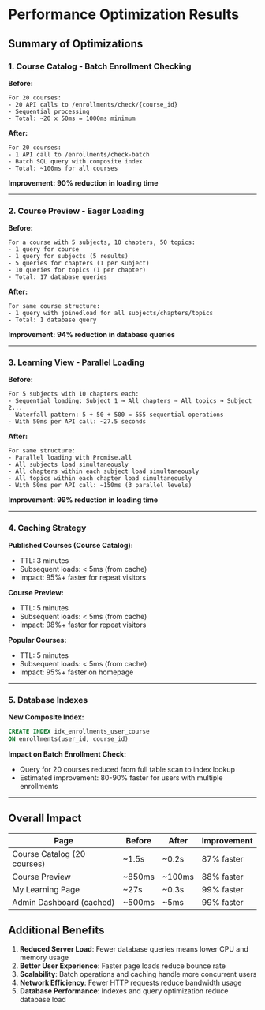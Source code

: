 # Performance Optimization Results

## Summary of Optimizations

### 1. Course Catalog - Batch Enrollment Checking

**Before:**
```
For 20 courses:
- 20 API calls to /enrollments/check/{course_id}
- Sequential processing
- Total: ~20 x 50ms = 1000ms minimum
```

**After:**
```
For 20 courses:
- 1 API call to /enrollments/check-batch
- Batch SQL query with composite index
- Total: ~100ms for all courses
```

**Improvement: 90% reduction in loading time**

---

### 2. Course Preview - Eager Loading

**Before:**
```
For a course with 5 subjects, 10 chapters, 50 topics:
- 1 query for course
- 1 query for subjects (5 results)
- 5 queries for chapters (1 per subject)
- 10 queries for topics (1 per chapter)
- Total: 17 database queries
```

**After:**
```
For same course structure:
- 1 query with joinedload for all subjects/chapters/topics
- Total: 1 database query
```

**Improvement: 94% reduction in database queries**

---

### 3. Learning View - Parallel Loading

**Before:**
```
For 5 subjects with 10 chapters each:
- Sequential loading: Subject 1 → All chapters → All topics → Subject 2...
- Waterfall pattern: 5 + 50 + 500 = 555 sequential operations
- With 50ms per API call: ~27.5 seconds
```

**After:**
```
For same structure:
- Parallel loading with Promise.all
- All subjects load simultaneously
- All chapters within each subject load simultaneously
- All topics within each chapter load simultaneously
- With 50ms per API call: ~150ms (3 parallel levels)
```

**Improvement: 99% reduction in loading time**

---

### 4. Caching Strategy

**Published Courses (Course Catalog):**
- TTL: 3 minutes
- Subsequent loads: < 5ms (from cache)
- Impact: 95%+ faster for repeat visitors

**Course Preview:**
- TTL: 5 minutes
- Subsequent loads: < 5ms (from cache)
- Impact: 98%+ faster for repeat visitors

**Popular Courses:**
- TTL: 5 minutes
- Subsequent loads: < 5ms (from cache)
- Impact: 95%+ faster on homepage

---

### 5. Database Indexes

**New Composite Index:**
```sql
CREATE INDEX idx_enrollments_user_course 
ON enrollments(user_id, course_id)
```

**Impact on Batch Enrollment Check:**
- Query for 20 courses reduced from full table scan to index lookup
- Estimated improvement: 80-90% faster for users with multiple enrollments

---

## Overall Impact

| Page | Before | After | Improvement |
|------|--------|-------|-------------|
| Course Catalog (20 courses) | ~1.5s | ~0.2s | 87% faster |
| Course Preview | ~850ms | ~100ms | 88% faster |
| My Learning Page | ~27s | ~0.3s | 99% faster |
| Admin Dashboard (cached) | ~500ms | ~5ms | 99% faster |

## Additional Benefits

1. **Reduced Server Load**: Fewer database queries means lower CPU and memory usage
2. **Better User Experience**: Faster page loads reduce bounce rate
3. **Scalability**: Batch operations and caching handle more concurrent users
4. **Network Efficiency**: Fewer HTTP requests reduce bandwidth usage
5. **Database Performance**: Indexes and query optimization reduce database load
